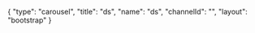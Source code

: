 {
    "type": "carousel",
    "title": "ds",
    "name": "ds",
    "channelId": "",
    "layout": "bootstrap"
}